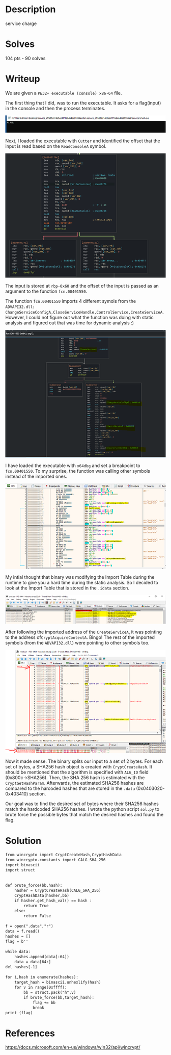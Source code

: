 # Description
service charge
# Solves
104 pts - 90 solves
# Writeup
We are given a ``PE32+ executable (console) x86-64`` file.

The first thing that I did, was to run the executable. It asks for a flag(input) in the console and then the process terminates.

![Screenshot](screenshots/console.PNG)

Next, I loaded the executable with ``Cutter`` and identified the offset that the input is read based on the ``ReadConsoleA`` symbol.

![Screenshot](screenshots/main.PNG)

The input is stored at ``rbp-0x60`` and the offset of the input is passed as an argument to the function ``fcn.00401550``.

The function ``fcn.00401550`` imports 4 different symols from the ``ADVAPI32.dll``: ``ChangeServiceConfigA,CloseServiceHandle,ControlService,CreateServiceA``. However, I could not figure out what the function was doing with static analysis and figured out that was time for dynamic analysis :)

![Screenshot](screenshots/cutter_function.PNG)


I have loaded the executable with ``x64dbg`` and set a breakpoint to ``fcn.00401550``. To my surprise, the function was calling other symbols instead of the imported ones.

![Screenshot](screenshots/x64dbg_function.PNG)


My intial thought that binary was modifying the Import Table during the runtime to give you a hard time during the static analysis. So I decided to look at the Import Table that is stored in the ``.idata`` section. 

![Screenshot](screenshots/import_table.PNG)

After following the imported address of the ``CreateServiceA``, it was pointing to the address of``CryptAcquireContextA``. Bingo! The rest of the imported symbols (from the ``ADVAPI32.dll``) were pointing to other symbols too.

![Screenshot](screenshots/import_table_injection.PNG)

Now it made sense. The binary splits our input to a set of 2 bytes. For each set of bytes, a SHA256 hash object is created with ``CryptCreateHash``. It should be mentioned that the algorithm is specified with ``ALG_ID`` field (0x800c->SHA256). Then, the SHA 256 hash is estimated with the ``CryptGetHashParam``. Afterwards, the estimated SHA256 hashes are compared to the harcoded hashes that are stored in the ``.data`` (0x0403020-0x403410) section.

Our goal was to find the desired set of bytes where their SHA256 hashes match the hardcoded SHA256 hashes. I wrote the python script ``sol.py`` to brute force the possible bytes that match the desired hashes and found the flag.

# Solution
```
from wincrypto import CryptCreateHash,CryptHashData
from wincrypto.constants import CALG_SHA_256
import binascii
import struct


def brute_force(bb,hash):
	hasher = CryptCreateHash(CALG_SHA_256)
	CryptHashData(hasher,bb)
	if hasher.get_hash_val() == hash :
		return True
	else:
		return False

f = open(".data","r")
data = f.read()
hashes = []
flag = b''

while data:
	hashes.append(data[:64])
	data = data[64:]
del hashes[-1]

for i,hash in enumerate(hashes):
	target_hash = binascii.unhexlify(hash)
	for v in range(0xffff):
		bb = struct.pack("h",v)
		if brute_force(bb,target_hash):
			flag += bb
			break
print (flag)
```

# References
https://docs.microsoft.com/en-us/windows/win32/api/wincrypt/
